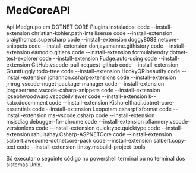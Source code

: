 # MedCoreAPI
Api Medgrupo em DOTNET CORE
Plugins instalados:
code --install-extension christian-kohler.path-intellisense
code --install-extension craigthomas.supersharp
code --install-extension doggy8088.netcore-snippets
code --install-extension donjayamanne.githistory
code --install-extension eamodio.gitlens
code --install-extension formulahendry.dotnet-test-explorer
code --install-extension Fudge.auto-using
code --install-extension GitHub.vscode-pull-request-github
code --install-extension Gruntfuggly.todo-tree
code --install-extension HookyQR.beautify
code --install-extension jchannon.csharpextensions
code --install-extension jmrog.vscode-nuget-package-manager
code --install-extension jorgeserrano.vscode-csharp-snippets
code --install-extension josephwoodward.vscodeilviewer
code --install-extension k--kato.docomment
code --install-extension KishoreIthadi.dotnet-core-essentials
code --install-extension Leopotam.csharpfixformat
code --install-extension ms-vscode.csharp
code --install-extension msjsdiag.debugger-for-chrome
code --install-extension pflannery.vscode-versionlens
code --install-extension quicktype.quicktype
code --install-extension rahulsahay.Csharp-ASPNETCore
code --install-extension salbert.awesome-dotnetcore-pack
code --install-extension salbert.copy-text
code --install-extension tintoy.msbuild-project-tools

Só executar o seguinte código no powershell terminal ou no terminal dos sistemas Unix.
